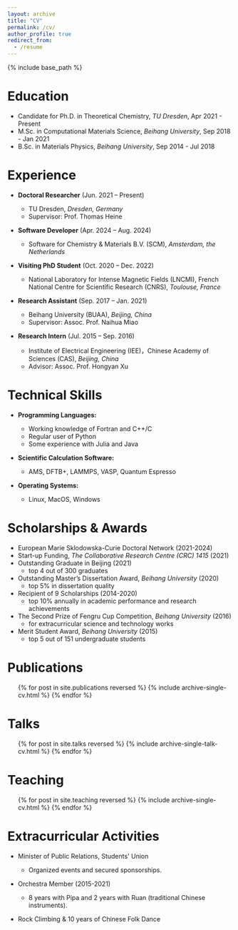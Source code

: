 ```yaml
---
layout: archive
title: "CV"
permalink: /cv/
author_profile: true
redirect_from:
  - /resume
---
```


{% include base_path %}

Education
======
* Candidate for Ph.D. in Theoretical Chemistry, _TU Dresden_, Apr 2021 - Present
* M.Sc. in Computational Materials Science, _Beihang University_, Sep 2018 - Jan 2021
* B.Sc. in Materials Physics, _Beihang University_, Sep 2014 - Jul 2018

Experience
======

* **Doctoral Researcher** (Jun. 2021 – Present)
  * TU Dresden, _Dresden, Germany_
  * Supervisor: Prof. Thomas Heine
  
* **Software Developer** (Apr. 2024 – Aug. 2024)
  * Software for Chemistry & Materials B.V. (SCM), _Amsterdam, the Netherlands_

* **Visiting PhD Student** (Oct. 2020 – Dec. 2022)
  * National Laboratory for Intense Magnetic Fields (LNCMI), French National Centre for Scientific Research (CNRS), _Toulouse, France_

* **Research Assistant** (Sep. 2017 – Jan. 2021)
  * Beihang University (BUAA), _Beijing, China_
  * Supervisor: Assoc. Prof. Naihua Miao

* **Research Intern** (Jul. 2015 – Sep. 2016)
  * Institute of Electrical Engineering (IEE)，Chinese Academy of Sciences (CAS), _Beijing, China_
  * Advisor: Assoc. Prof. Hongyan Xu


Technical Skills
======
* **Programming Languages:**  
  * Working knowledge of Fortran and C++/C  
  * Regular user of Python  
  * Some experience with Julia and Java

* **Scientific Calculation Software:**  
  * AMS, DFTB+, LAMMPS, VASP, Quantum Espresso

* **Operating Systems:**  
  * Linux, MacOS, Windows
 

Scholarships & Awards
======
* European Marie Sklodowska-Curie Doctoral Network (2021-2024)
* Start-up Funding, _The Collaborative Research Centre (CRC) 1415_ (2021)
* Outstanding Graduate in Beijing (2021)
  * top 4 out of 300 graduates
* Outstanding Master’s Dissertation Award, _Beihang University_ (2020)
  * top 5% in dissertation quality
* Recipient of 9 Scholarships (2014-2020)
  * top 10% annually in academic performance and research achievements
* The Second Prize of Fengru Cup Competition, _Beihang University_ (2016)
  * for extracurricular science and technology works
* Merit Student Award, _Beihang University_ (2015)
  * top 5 out of 151 undergraduate students


Publications
======
  <ul>{% for post in site.publications reversed %}
    {% include archive-single-cv.html %}
  {% endfor %}</ul>
  
Talks
======
  <ul>{% for post in site.talks reversed %}
    {% include archive-single-talk-cv.html  %}
  {% endfor %}</ul>
  
Teaching
======
  <ul>{% for post in site.teaching reversed %}
    {% include archive-single-cv.html %}
  {% endfor %}</ul>
  
Extracurricular Activities
======
* Minister of Public Relations, Students' Union
  * Organized events and secured sponsorships.

* Orchestra Member (2015-2021) 
  * 8 years with Pipa and 2 years with Ruan (traditional Chinese instruments).

* Rock Climbing & 10 years of Chinese Folk Dance
